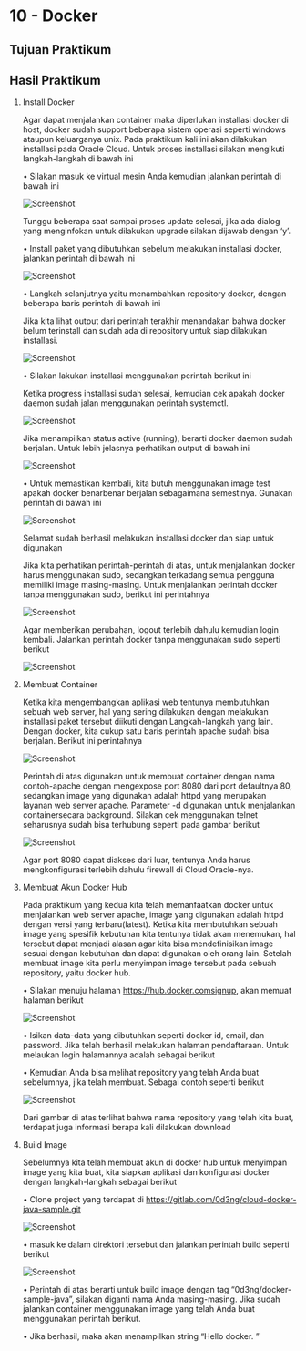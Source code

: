 # 10 - Docker

## Tujuan Praktikum

## Hasil Praktikum

1. Install Docker

    Agar dapat menjalankan container maka diperlukan installasi docker di host, docker sudah support beberapa sistem operasi seperti windows ataupun keluarganya unix. Pada praktikum kali ini akan dilakukan installasi pada Oracle Cloud. Untuk proses installasi silakan mengikuti langkah-langkah di bawah ini

    • Silakan masuk ke virtual mesin Anda kemudian jalankan perintah di bawah ini
    
    ![Screenshot](img/1.PNG)
    
    Tunggu beberapa saat sampai proses update selesai, jika ada dialog yang menginfokan untuk dilakukan upgrade silakan dijawab dengan ‘y’.

    • Install paket yang dibutuhkan sebelum melakukan installasi docker, jalankan perintah di bawah ini

    ![Screenshot](img/2.PNG)

    • Langkah selanjutnya yaitu menambahkan repository docker, dengan beberapa baris perintah di bawah ini

    Jika kita lihat output dari perintah terakhir menandakan bahwa docker belum terinstall dan sudah ada di repository untuk siap dilakukan installasi.

    ![Screenshot](img/3.PNG)

    • Silakan lakukan installasi menggunakan perintah berikut ini

    Ketika progress installasi sudah selesai, kemudian cek apakah docker daemon sudah jalan menggunakan perintah systemctl.
    
    ![Screenshot](img/4.PNG)
    
    Jika menampilkan status active (running), berarti docker daemon sudah berjalan. Untuk lebih jelasnya perhatikan output di bawah ini

    ![Screenshot](img/5.PNG)

    • Untuk memastikan kembali, kita butuh menggunakan image test apakah docker benarbenar berjalan sebagaimana semestinya. Gunakan perintah di bawah ini

    ![Screenshot](img/6.PNG)

    Selamat sudah berhasil melakukan installasi docker dan siap untuk digunakan

    Jika kita perhatikan perintah-perintah di atas, untuk menjalankan docker harus menggunakan sudo, sedangkan terkadang semua pengguna memiliki image masing-masing. Untuk menjalankan perintah docker tanpa menggunakan sudo, berikut ini perintahnya
    
    ![Screenshot](img/7.PNG)

    Agar memberikan perubahan, logout terlebih dahulu kemudian login kembali. Jalankan perintah docker tanpa menggunakan sudo seperti berikut

    ![Screenshot](img/8.PNG)

2. Membuat Container

    Ketika kita mengembangkan aplikasi web tentunya membutuhkan sebuah web server, hal yang sering dilakukan dengan melakukan installasi paket tersebut diikuti dengan Langkah-langkah yang lain. Dengan docker, kita cukup satu baris perintah apache sudah bisa berjalan. Berikut ini perintahnya 

    ![Screenshot](img/9.PNG)

    Perintah di atas digunakan untuk membuat container dengan nama contoh-apache dengan mengexpose port 8080 dari port defaultnya 80, sedangkan image yang digunakan adalah httpd yang merupakan layanan web server apache. Parameter -d digunakan untuk menjalankan containersecara background. Silakan cek menggunakan telnet seharusnya sudah bisa terhubung seperti pada gambar berikut

    ![Screenshot](img/10.PNG)

    Agar port 8080 dapat diakses dari luar, tentunya Anda harus mengkonfigurasi terlebih dahulu firewall di Cloud Oracle-nya.

3. Membuat Akun Docker Hub

    Pada praktikum yang kedua kita telah memanfaatkan docker untuk menjalankan web server apache, image yang digunakan adalah httpd dengan versi yang terbaru(latest). Ketika kita membutuhkan sebuah image yang spesifik kebutuhan kita tentunya tidak akan menemukan, hal tersebut dapat menjadi alasan agar kita bisa mendefinisikan image sesuai dengan kebutuhan dan dapat digunakan oleh orang lain. Setelah membuat image kita perlu menyimpan image tersebut pada sebuah repository, yaitu docker hub. 

    • Silakan menuju halaman https://hub.docker.comsignup, akan memuat halaman berikut

    ![Screenshot](img/11.PNG)

    • Isikan data-data yang dibutuhkan seperti docker id, email, dan password. Jika telah berhasil melakukan halaman pendaftaraan. Untuk melaukan login halamannya adalah sebagai berikut

    • Kemudian Anda bisa melihat repository yang telah Anda buat sebelumnya, jika telah membuat. Sebagai contoh seperti berikut

    ![Screenshot](img/12.PNG)

    Dari gambar di atas terlihat bahwa nama repository yang telah kita buat, terdapat juga informasi berapa kali dilakukan download

4. Build Image

    Sebelumnya kita telah membuat akun di docker hub untuk menyimpan image yang kita buat, kita siapkan aplikasi dan konfigurasi docker dengan langkah-langkah sebagai berikut

    • Clone project yang terdapat di https://gitlab.com/0d3ng/cloud-docker-java-sample.git

    ![Screenshot](img/13.PNG)

    • masuk ke dalam direktori tersebut dan jalankan perintah build seperti berikut

    ![Screenshot](img/14.PNG)

    • Perintah di atas berarti untuk build image dengan tag “0d3ng/docker-sample-java”, silakan diganti nama Anda masing-masing. Jika sudah jalankan container menggunakan image yang telah Anda buat menggunakan perintah berikut.

    • Jika berhasil, maka akan menampilkan string “Hello docker. ”

